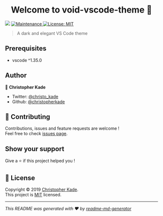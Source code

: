 <h1 align="center">Welcome to void-vscode-theme 👋</h1>
<p>
  <img src="https://img.shields.io/badge/version-1.0.0-blue.svg?cacheSeconds=2592000" />
  <a href="https://github.com/christopherkade/lilac-vscode-theme/graphs/commit-activity">
    <img alt="Maintenance" src="https://img.shields.io/badge/Maintained%3F-yes-green.svg" target="_blank" />
  </a>
  <a href="https://github.com/christopherkade/lilac-vscode-theme/blob/master/LICENSE.md">
    <img alt="License: MIT" src="https://img.shields.io/badge/License-MIT-yellow.svg" target="_blank" />
  </a>
</p>

> A dark and elegant VS Code theme

## Prerequisites

- vscode ^1.35.0

## Author

👤 **Christopher Kade**

* Twitter: [@christo_kade](https://twitter.com/christo_kade)
* Github: [@christopherkade](https://github.com/christopherkade)

## 🤝 Contributing

Contributions, issues and feature requests are welcome !<br />Feel free to check [issues page](https://github.com/christopherkade/void-vscode-theme/issues).

## Show your support

Give a ⭐️ if this project helped you !

## 📝 License

Copyright © 2019 [Christopher Kade](https://github.com/christopherkade).<br />
This project is [MIT](https://github.com/christopherkade/lilac-vscode-theme/blob/master/LICENSE.md) licensed.

***
_This README was generated with ❤️ by [readme-md-generator](https://github.com/kefranabg/readme-md-generator)_